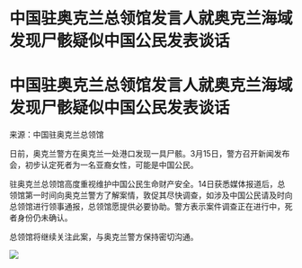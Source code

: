 # 中国驻奥克兰总领馆发言人就奥克兰海域发现尸骸疑似中国公民发表谈话

# 中国驻奥克兰总领馆发言人就奥克兰海域发现尸骸疑似中国公民发表谈话

来源：中国驻奥克兰总领馆

日前，奥克兰警方在奥克兰一处港口发现一具尸骸。3月15日，警方召开新闻发布会，初步认定死者为一名亚裔女性，可能是中国公民。

驻奥克兰总领馆高度重视维护中国公民生命财产安全。14日获悉媒体报道后，总领馆第一时间向奥克兰警方了解案情，敦促其尽快调查，如涉及中国公民请及时向总领馆进行领事通报，总领馆愿提供必要协助。警方表示案件调查正在进行中，死者身份仍未确认。

总领馆将继续关注此案，与奥克兰警方保持密切沟通。

![](https://inews.gtimg.com/om_bt/OrUVAFTtCPijcUYSAwKe2J4VRzGrvYVvpl7pTjfezA5QQAA/1000)

